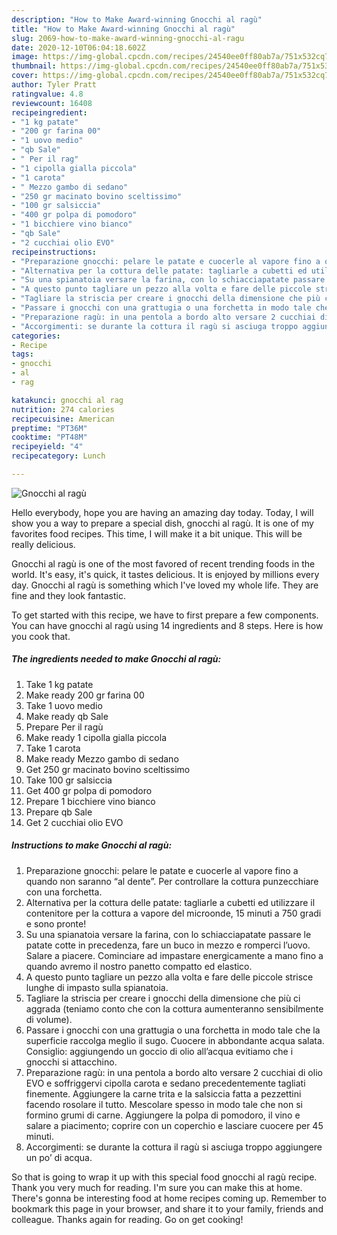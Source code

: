```yaml
---
description: "How to Make Award-winning Gnocchi al ragù"
title: "How to Make Award-winning Gnocchi al ragù"
slug: 2069-how-to-make-award-winning-gnocchi-al-ragu
date: 2020-12-10T06:04:18.602Z
image: https://img-global.cpcdn.com/recipes/24540ee0ff80ab7a/751x532cq70/gnocchi-al-ragu-recipe-main-photo.jpg
thumbnail: https://img-global.cpcdn.com/recipes/24540ee0ff80ab7a/751x532cq70/gnocchi-al-ragu-recipe-main-photo.jpg
cover: https://img-global.cpcdn.com/recipes/24540ee0ff80ab7a/751x532cq70/gnocchi-al-ragu-recipe-main-photo.jpg
author: Tyler Pratt
ratingvalue: 4.8
reviewcount: 16408
recipeingredient:
- "1 kg patate"
- "200 gr farina 00"
- "1 uovo medio"
- "qb Sale"
- " Per il rag"
- "1 cipolla gialla piccola"
- "1 carota"
- " Mezzo gambo di sedano"
- "250 gr macinato bovino sceltissimo"
- "100 gr salsiccia"
- "400 gr polpa di pomodoro"
- "1 bicchiere vino bianco"
- "qb Sale"
- "2 cucchiai olio EVO"
recipeinstructions:
- "Preparazione gnocchi: pelare le patate e cuocerle al vapore fino a quando non saranno “al dente”. Per controllare la cottura punzecchiare con una forchetta."
- "Alternativa per la cottura delle patate: tagliarle a cubetti ed utilizzare il contenitore per la cottura a vapore del microonde, 15 minuti a 750 gradi e sono pronte!"
- "Su una spianatoia versare la farina, con lo schiacciapatate passare le patate cotte in precedenza, fare un buco in mezzo e romperci l’uovo. Salare a piacere. Cominciare ad impastare energicamente a mano fino a quando avremo il nostro panetto compatto ed elastico."
- "A questo punto tagliare un pezzo alla volta e fare delle piccole strisce lunghe di impasto sulla spianatoia."
- "Tagliare la striscia per creare i gnocchi della dimensione che più ci aggrada (teniamo conto che con la cottura aumenteranno sensibilmente di volume)."
- "Passare i gnocchi con una grattugia o una forchetta in modo tale che la superficie raccolga meglio il sugo. Cuocere in abbondante acqua salata. Consiglio: aggiungendo un goccio di olio all’acqua evitiamo che i gnocchi si attacchino."
- "Preparazione ragù: in una pentola a bordo alto versare 2 cucchiai di olio EVO e soffriggervi cipolla carota e sedano precedentemente tagliati finemente. Aggiungere la carne trita e la salsiccia fatta a pezzettini facendo rosolare il tutto. Mescolare spesso in modo tale che non si formino grumi di carne. Aggiungere la polpa di pomodoro, il vino e salare a piacimento; coprire con un coperchio e lasciare cuocere per 45 minuti."
- "Accorgimenti: se durante la cottura il ragù si asciuga troppo aggiungere un po’ di acqua."
categories:
- Recipe
tags:
- gnocchi
- al
- rag

katakunci: gnocchi al rag 
nutrition: 274 calories
recipecuisine: American
preptime: "PT36M"
cooktime: "PT48M"
recipeyield: "4"
recipecategory: Lunch

---
```



![Gnocchi al ragù](https://img-global.cpcdn.com/recipes/24540ee0ff80ab7a/751x532cq70/gnocchi-al-ragu-recipe-main-photo.jpg)

Hello everybody, hope you are having an amazing day today. Today, I will show you a way to prepare a special dish, gnocchi al ragù. It is one of my favorites food recipes. This time, I will make it a bit unique. This will be really delicious.



Gnocchi al ragù is one of the most favored of recent trending foods in the world. It's easy, it's quick, it tastes delicious. It is enjoyed by millions every day. Gnocchi al ragù is something which I've loved my whole life. They are fine and they look fantastic.


To get started with this recipe, we have to first prepare a few components. You can have gnocchi al ragù using 14 ingredients and 8 steps. Here is how you cook that.

<!--inarticleads1-->

##### The ingredients needed to make Gnocchi al ragù:

1. Take 1 kg patate
1. Make ready 200 gr farina 00
1. Take 1 uovo medio
1. Make ready qb Sale
1. Prepare  Per il ragù
1. Make ready 1 cipolla gialla piccola
1. Take 1 carota
1. Make ready  Mezzo gambo di sedano
1. Get 250 gr macinato bovino sceltissimo
1. Take 100 gr salsiccia
1. Get 400 gr polpa di pomodoro
1. Prepare 1 bicchiere vino bianco
1. Prepare qb Sale
1. Get 2 cucchiai olio EVO




<!--inarticleads2-->

##### Instructions to make Gnocchi al ragù:

1. Preparazione gnocchi: pelare le patate e cuocerle al vapore fino a quando non saranno “al dente”. Per controllare la cottura punzecchiare con una forchetta.
1. Alternativa per la cottura delle patate: tagliarle a cubetti ed utilizzare il contenitore per la cottura a vapore del microonde, 15 minuti a 750 gradi e sono pronte!
1. Su una spianatoia versare la farina, con lo schiacciapatate passare le patate cotte in precedenza, fare un buco in mezzo e romperci l’uovo. Salare a piacere. Cominciare ad impastare energicamente a mano fino a quando avremo il nostro panetto compatto ed elastico.
1. A questo punto tagliare un pezzo alla volta e fare delle piccole strisce lunghe di impasto sulla spianatoia.
1. Tagliare la striscia per creare i gnocchi della dimensione che più ci aggrada (teniamo conto che con la cottura aumenteranno sensibilmente di volume).
1. Passare i gnocchi con una grattugia o una forchetta in modo tale che la superficie raccolga meglio il sugo. Cuocere in abbondante acqua salata. Consiglio: aggiungendo un goccio di olio all’acqua evitiamo che i gnocchi si attacchino.
1. Preparazione ragù: in una pentola a bordo alto versare 2 cucchiai di olio EVO e soffriggervi cipolla carota e sedano precedentemente tagliati finemente. Aggiungere la carne trita e la salsiccia fatta a pezzettini facendo rosolare il tutto. Mescolare spesso in modo tale che non si formino grumi di carne. Aggiungere la polpa di pomodoro, il vino e salare a piacimento; coprire con un coperchio e lasciare cuocere per 45 minuti.
1. Accorgimenti: se durante la cottura il ragù si asciuga troppo aggiungere un po’ di acqua.




So that is going to wrap it up with this special food gnocchi al ragù recipe. Thank you very much for reading. I'm sure you can make this at home. There's gonna be interesting food at home recipes coming up. Remember to bookmark this page in your browser, and share it to your family, friends and colleague. Thanks again for reading. Go on get cooking!
